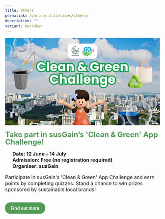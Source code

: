 ```yaml
---
title: Others
permalink: /partner-activities/others/
description: ""
variant: markdown
---
```

<style>
  .row_custom {
    gap: 1rem;
    flex-wrap: wrap;
  }

  .programmes__item {
    flex: 0 1 calc(33% - 0.5rem) !important;
    display: flex;
    flex-direction: column;
    justify-content: space-between;
  }

  .programmes__item__header > img {
    margin: 0;
    width: 255px;
    height: 191px;
    object-fit: cover;
    object-position: center;
  }

  .programmes__item__header > h2 {
    color: black;
    font-size: 1.5rem;
    line-height: 1.5rem;
    margin: 1rem 0 0.5rem;
    font-weight: bold;
    color: #509b55;
  }

  .programmes__item__detail > ul {
    display: flex;
    flex-direction: column;
    list-style-type: none;
    margin: 1rem 0;
  }

  .programmes__item__detail > ul > li {
    margin: 0;
    font-size: 1rem;
    line-height: 1.25;
  }

  .programmes__item__detail > ul > li:last-child {
    margin: 0;
  }

  .programmes__item__body > p {
    font-size: 1rem;
    line-height: 1.25;
  }

  .programmes__item__actions {
    display: flex;
    align-items: center;
    margin-top: 1rem;
    gap: 0.5rem;
  }

  .programmes__item__actions > a {
    border: 2px solid black;
    padding: 0.5rem 1rem;
    height: fit-content;
    border-radius: 1rem;
    background-color: transparent;
    cursor: pointer;
    font-weight: bold;
    text-decoration: none;
    margin-bottom: 0;
  }

  .programmes__item__actions > .button-primary {
    background-color: #529c57;
    border: 2px solid #529c57;
    color: white !important;
  }

  .programmes__item__actions > .button-secondary {
    border: 2px solid #43b453;
    color: #43b453 !important;
  }
</style>

<div class="row row_custom">
   <div class="programmes__item col is-one-third">
    <div class="programmes__item__wrapper">
      <div class="programmes__item__header">
<a href="/take-part-in-susgain-s-clean-green-app-challenge/">
        <img src="/images/susGain_x_Go_Green_SG_2024.png"></a>
        <h2>Take part in susGain’s 'Clean &amp; Green' App Challenge!</h2>
      </div>
      <div class="programmes__item__detail">
        <ul>
          <li>
            <strong>
              Date: 12 June – 14 July</strong>
          </li>
          <li><strong>Admission: Free (no registration required)</strong></li>
          <li><strong>Organiser: susGain</strong></li>
        </ul>
      </div>
      <div class="programmes__item__body">
        <p>Participate in susGain's 'Clean &amp; Green' App Challenge and earn points by completing quizzes. Stand a chance to win prizes sponsored by sustainable local brands! 
        </p>
      </div>
    </div>
    <div class="programmes__item__actions">
      <a href="/take-part-in-susgain-s-clean-green-app-challenge/" class="button-primary">
        Find out more
      </a>
    </div>
  </div></div>